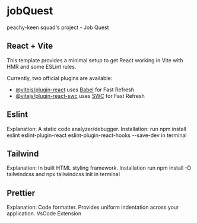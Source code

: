 # jobQuest
peachy-keen squad's project - Job Quest

## React + Vite
This template provides a minimal setup to get React working in Vite with HMR and some ESLint rules.

Currently, two official plugins are available:

- [@vitejs/plugin-react](https://github.com/vitejs/vite-plugin-react/blob/main/packages/plugin-react/README.md) uses [Babel](https://babeljs.io/) for Fast Refresh
- [@vitejs/plugin-react-swc](https://github.com/vitejs/vite-plugin-react-swc) uses [SWC](https://swc.rs/) for Fast Refresh

## Eslint
Explanation: A static code analyzer/debugger. 
Installation: run npm install eslint eslint-plugin-react eslint-plugin-react-hooks --save-dev in terminal

## Tailwind
Explanation: In built HTML styling framework.
Installation run npm install -D tailwindcss
             and npx tailwindcss init in terminal
             
## Prettier
Explanation: Code formatter. Provides uniform indentation across your application.
VsCode Extension

